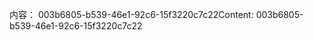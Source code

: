 <span data-ttu-id="16005-101">内容： 003b6805-b539-46e1-92c6-15f3220c7c22</span><span class="sxs-lookup"><span data-stu-id="16005-101">Content: 003b6805-b539-46e1-92c6-15f3220c7c22</span></span>